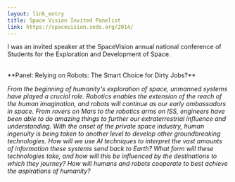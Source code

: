```yaml
---
layout: link_entry
title: Space Vision Invited Panelist
link: https://spacevision.seds.org/2014/
---
```

I was an invited speaker at the SpaceVision annual national conference of Students for the Exploration and Development of Space.
 
<br/>
**Panel: Relying on Robots: The Smart Choice for Dirty Jobs?**

_From the beginning of humanity's exploration of space, unmanned systems have played a crucial role. Robotics enables the extension of the reach of the human imagination, and robots will continue as our early ambassadors in space. From rovers on Mars to the robotics arms on ISS, engineers have been able to do amazing things to further our extraterrestrial influence and understanding. With the onset of the private space industry, human ingenuity is being taken to another level to develop other groundbreaking technologies. How will we use AI techniques to interpret the vast amounts of information these systems send back to Earth? What form will these technologies take, and how will this be influenced by the destinations to which they journey? How will humans and robots cooperate to best achieve the aspirations of humanity?_
